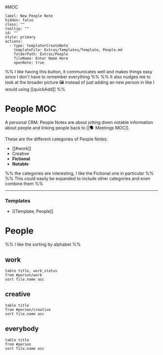 #MOC

```meta-bind-button
label: New People Note
hidden: false
class: ""
tooltip: ""
id: ""
style: primary
actions:
  - type: templaterCreateNote
    templateFile: Extras/Templates/Template, People.md
    folderPath: Extras/People
    fileName: Enter Name Here
    openNote: true

```

%%  I like having this button, it communicates well and makes things easy  since I don't have to remember everything %%
%% It also nudges me to look at the broader picture 🖼 instead of just adding an new person in like I would using [[quickAdd]] %%

# People MOC
A personal CRM. People Notes are about jotting down notable information about people and linking people back to [[🗣 Meetings MOC]].

These are the different categories of People Notes:
- [[#work]]
- Creative
- **Fictional**
- **Notable**

%% the categories are interesting, I like the Fictional one in particular %%
%% This could easily be expanded to include other categories and even combine them %%

---
### Templates
- [[Template, People]]

# People

%% I like the sorting by alphabet %%

## work

```dataview
table title, work_status
from #person/work
sort file.name asc
```

## creative

```dataview
table title
from #person/creative
sort file.name asc
```

## everybody
```dataview
table title
from #person 
sort file.name asc
```
